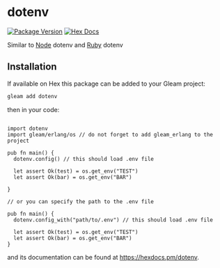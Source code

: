 # dotenv

[![Package Version](https://img.shields.io/hexpm/v/dotenv)](https://hex.pm/packages/dotenv)
[![Hex Docs](https://img.shields.io/badge/hex-docs-ffaff3)](https://hexdocs.pm/dotenv/)

Similar to [Node](https://www.npmjs.com/package/dotenv) dotenv and [Ruby](https://github.com/bkeepers/dotenv) dotenv


## Installation

If available on Hex this package can be added to your Gleam project:

```sh
gleam add dotenv
```

then in your code:

```gleam

import dotenv
import gleam/erlang/os // do not forget to add gleam_erlang to the project

pub fn main() {
  dotenv.config() // this should load .env file

  let assert Ok(test) = os.get_env("TEST")
  let assert Ok(bar) = os.get_env("BAR")

}

// or you can specify the path to the .env file

pub fn main() {
  dotenv.config_with("path/to/.env") // this should load .env file

  let assert Ok(test) = os.get_env("TEST")
  let assert Ok(bar) = os.get_env("BAR")
}

```

and its documentation can be found at <https://hexdocs.pm/dotenv>.

